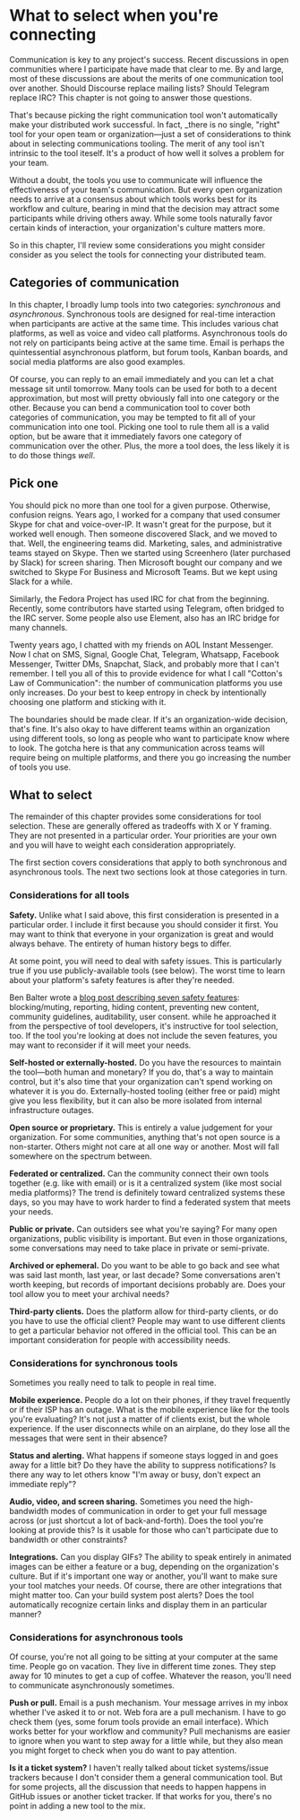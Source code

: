 # What to select when you're connecting

Communication is key to any project's success. 
Recent discussions in open communities where I participate have made that clear to me. 
By and large, most of these discussions are about the merits of one communication tool over another.
Should Discourse replace mailing lists?
Should Telegram replace IRC?
This chapter is not going to answer those questions.

That's because picking the right communication tool won't automatically make your distributed work successful.
In fact, _there is no single, "right" tool for your open team or organization—just a set of considerations to think about in selecting communications tooling.
The merit of any tool isn't intrinsic to the tool iteself.
It's a product of how well it solves a problem for your team.

Without a doubt, the tools you use to communicate will influence the effectiveness of your team's communication.
But every open organization needs to arrive at a consensus about which tools works best for its workflow and culture, bearing in mind that the decision may attract some participants while driving others away.
While some tools naturally favor certain kinds of interaction, your organization's culture matters more.

So in this chapter, I'll review some considerations you might consider consider as you select the tools for connecting your distributed team.
 
## Categories of communication

In this chapter, I broadly lump tools into two categories: *synchronous* and *asynchronous*.
Synchronous tools are designed for real-time interaction when participants are active at the same time.
This includes various chat platforms, as well as voice and video call platforms.
Asynchronous tools do not rely on participants being active at the same time.
Email is perhaps the quintessential asynchronous platform, but forum tools, Kanban boards, and social media platforms are also good examples.

Of course, you can reply to an email immediately and you can let a chat message sit until tomorrow.
Many tools can be used for both to a decent approximation, but most will pretty obviously fall into one category or the other.
Because you can bend a communication tool to cover both categories of communication, you may be tempted to fit all of your communication into one tool.
Picking one tool to rule them all is a valid option, but be aware that it immediately favors one category of communication over the other.
Plus, the more a tool does, the less likely it is to do those things *well*.

## Pick one

You should pick no more than one tool for a given purpose.
Otherwise, confusion reigns.
Years ago, I worked for a company that used consumer Skype for chat and voice-over-IP.
It wasn't great for the purpose, but it worked well enough.
Then someone discovered Slack, and we moved to that.
Well, the engineering teams did.
Marketing, sales, and administrative teams stayed on Skype.
Then we started using Screenhero (later purchased by Slack) for screen sharing.
Then Microsoft bought our company and we switched to Skype For Business and Microsoft Teams.
But we kept using Slack for a while.

Similarly, the Fedora Project has used IRC for chat from the beginning.
Recently, some contributors have started using Telegram, often bridged to the IRC server.
Some people also use Element, also has an IRC bridge for many channels.

Twenty years ago, I chatted with my friends on AOL Instant Messenger.
Now I chat on SMS, Signal, Google Chat, Telegram, Whatsapp, Facebook Messenger, Twitter DMs, Snapchat, Slack, and probably more that I can't remember.
I tell you all of this to provide evidence for what I call "Cotton's Law of Communication": the number of communication platforms you use only increases.
Do your best to keep entropy in check by intentionally choosing one platform and sticking with it.

The boundaries should be made clear.
If it's an organization-wide decision, that's fine.
It's also okay to have different teams within an organization using different tools, so long as people who want to participate know where to look.
The gotcha here is that any communication across teams will require being on multiple platforms, and there you go increasing the number of tools you use.

## What to select

The remainder of this chapter provides some considerations for tool selection.
These are generally offered as tradeoffs with X or Y framing.
They are not presented in a particular order.
Your priorities are your own and you will have to weight each consideration appropriately.

The first section covers considerations that apply to both synchronous and asynchronous tools.
The next two sections look at those categories in turn.

### Considerations for all tools

**Safety.**
Unlike what I said above, this first consideration is presented in a particular order.
I include it first because you should consider it first.
You may want to think that everyone in your organization is great and would always behave.
The entirety of human history begs to differ.

At some point, you will need to deal with safety issues.
This is particularly true if you use publicly-available tools (see below).
The worst time to learn about your platform's safety features is after they're needed.

Ben Balter wrote a [blog post describing seven safety features](https://ben.balter.com/2020/08/31/trust-and-safety-features-to-build-into-your-product-before-someone-gets-hurt/): blocking/muting, reporting, hiding content, preventing new content, community guidelines, auditability, user consent.
while he approached it from the perspective of tool developers, it's instructive for tool selection, too.
If the tool you're looking at does not include the seven features, you may want to reconsider if it will meet your needs.

**Self-hosted or externally-hosted.**
Do you have the resources to maintain the tool—both human and monetary?
If you do, that's a way to maintain control, but it's also time that your organization can't spend working on whatever it is you do.
Externally-hosted tooling (either free or paid) might give you less flexibility, but it can also be more isolated from internal infrastructure outages.

**Open source or proprietary.**
This is entirely a value judgement for your organization.
For some communities, anything that's not open source is a non-starter.
Others might not care at all one way or another.
Most will fall somewhere on the spectrum between.

**Federated or centralized.**
Can the community connect their own tools together (e.g. like with email) or is it a centralized system (like most social media platforms)?
The trend is definitely toward centralized systems these days, so you may have to work harder to find a federated system that meets your needs.

**Public or private.**
Can outsiders see what you're saying?
For many open organizations, public visibility is important.
But even in those organizations, some conversations may need to take place in private or semi-private.

**Archived or ephemeral.**
Do you want to be able to go back and see what was said last month, last year, or last decade?
Some conversations aren't worth keeping, but records of important decisions probably are.
Does your tool allow you to meet your archival needs?

**Third-party clients.**
Does the platform allow for third-party clients, or do you have to use the official client?
People may want to use different clients to get a particular behavior not offered in the official tool.
This can be an important consideration for people with accessibility needs.

### Considerations for synchronous tools

Sometimes you really need to talk to people in real time.

**Mobile experience.**
People do a lot on their phones, if they travel frequently or if their ISP has an outage.
What is the mobile experience like for the tools you're evaluating?
It's not just a matter of if clients exist, but the whole experience.
If the user disconnects while on an airplane, do they lose all the messages that were sent in their absence?

**Status and alerting.**
What happens if someone stays logged in and goes away for a little bit?
Do they have the ability to suppress notifications?
Is there any way to let others know "I'm away or busy, don't expect an immediate reply"?

**Audio, video, and screen sharing.**
Sometimes you need the high-bandwidth modes of communication in order to get your full message across (or just shortcut a lot of back-and-forth).
Does the tool you're looking at provide this?
Is it usable for those who can't participate due to bandwidth or other constraints?

**Integrations.**
Can you display GIFs?
The ability to speak entirely in animated images can be either a feature or a bug, depending on the organization's culture.
But if it's important one way or another, you'll want to make sure your tool matches your needs.
Of course, there are other integrations that might matter too.
Can your build system post alerts?
Does the tool automatically recognize certain links and display them in an particular manner?

### Considerations for asynchronous tools

Of course, you're not all going to be sitting at your computer at the same time.
People go on vacation.
They live in different time zones.
They step away for 10 minutes to get a cup of coffee.
Whatever the reason, you'll need to communicate asynchronously sometimes.

**Push or pull.**
Email is a push mechanism.
Your message arrives in my inbox whether I've asked it to or not.
Web fora are a pull mechanism.
I have to go check them (yes, some forum tools provide an email interface).
Which works better for your workflow and community?
Pull mechanisms are easier to ignore when you want to step away for a little while, but they also mean you might forget to check when you do want to pay attention.

**Is it a ticket system?**
I haven't really talked about ticket systems/issue trackers because I don't consider them a general communication tool.
But for some projects, all the discussion that needs to happen happens in GitHub issues or another ticket tracker.
If that works for you, there's no point in adding a new tool to the mix.
